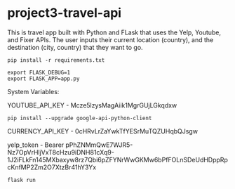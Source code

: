 # project3-travel-api


This is travel app built with Python and FLask that uses the Yelp, Youtube, and Fixer APIs.
The user inputs their current location (country), and the destination (city, country) that they want to go.



```
pip install -r requirements.txt
```

```
export FLASK_DEBUG=1
export FLASK_APP=app.py
```


System Variables:

YOUTUBE_API_KEY - 
Mcze5lzysMagAiik1MgrGUjLGkqdxw

```pip install --upgrade google-api-python-client```

CURRENCY_API_KEY - 
0cHRvLrZaYwkTfYESrMuTQZUHqbQJsgw


yelp_token -
Bearer pPhZNMmQwE7WJR5-Nz7OpVrHljVxT8cHzu9iDNH81cXq9-1J2iFLkFn145MXbaxyw8rz7Qbi6pZFYNrWwGKMw6bPfFOLnSDeUdHDppRpcKnfMP2Zm2O7XtzBr41hY3Yx


```
flask run
```
